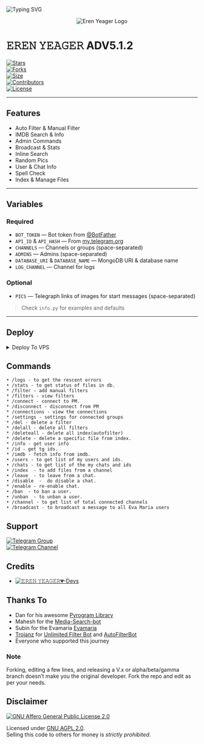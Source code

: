 ![Typing SVG](https://readme-typing-svg.herokuapp.com/?lines=WELCOME+TO+MY+DOMAIN!;MY+NAME+IS+EREN+YEAGER;I'M+A+POWERFUL+MOVIE+USERBOT;WITH+ULTRA+FEATURES!)

<p align="center">
  <img src="https://telegra.ph/file/7226c9d57dc698158bab2.jpg" alt="Eren Yeager Logo">
</p>

# 𝙴𝚁𝙴𝙽 𝚈𝙴𝙰𝙶𝙴𝚁 ADV5.1.2

[![Stars](https://img.shields.io/github/stars/LordSA/movie-world?style=flat-square&color=yellow)](https://github.com/LordSA/movie-world/stargazers)  
[![Forks](https://img.shields.io/github/forks/LordSA/movie-world?style=flat-square&color=orange)](https://github.com/LordSA/movie-world/fork)  
[![Size](https://img.shields.io/github/repo-size/LordSA/movie-world?style=flat-square&color=green)](https://github.com/LordSA/movie-world/)  
[![Contributors](https://img.shields.io/github/contributors/LordSA/movie-world?style=flat-square&color=green)](https://github.com/LordSA/movie-world/graphs/contributors)  
[![License](https://img.shields.io/badge/License-AGPL-blue)](https://github.com/LordSA/movie-world/blob/main/LICENSE)

---

## Features
- Auto Filter & Manual Filter  
- IMDB Search & Info  
- Admin Commands  
- Broadcast & Stats  
- Inline Search  
- Random Pics  
- User & Chat Info  
- Spell Check  
- Index & Manage Files  

---

## Variables
### Required
- `BOT_TOKEN` — Bot token from [@BotFather](https://telegram.dog/BotFather)  
- `API_ID` & `API_HASH` — From [my.telegram.org](https://my.telegram.org/apps)  
- `CHANNELS` — Channels or groups (space-separated)  
- `ADMINS` — Admins (space-separated)  
- `DATABASE_URI` & `DATABASE_NAME` — MongoDB URI & database name  
- `LOG_CHANNEL` — Channel for logs  

### Optional
- `PICS` — Telegraph links of images for start messages (space-separated)  
> Check `info.py` for examples and defaults

---
## Deploy

<details><summary>Deploy To VPS</summary>
  
```bash
git clone https://github.com/LordSA/movie-world.git
# Install Packages
pip3 install U -r requirements.txt
Edit info.py with variables as given below then run bot
python3 bot.py
````

</details>


## Commands
```
• /logs - to get the rescent errors
• /stats - to get status of files in db.
* /filter - add manual filters
* /filters - view filters
* /connect - connect to PM.
* /disconnect - disconnect from PM
* /connections - view the connections
* /settings - settings for connected groups
* /del - delete a filter
* /delall - delete all filters
* /deleteall - delete all index(autofilter)
* /delete - delete a specific file from index.
* /info - get user info
* /id - get tg ids.
* /imdb - fetch info from imdb.
• /users - to get list of my users and ids.
• /chats - to get list of the my chats and ids 
• /index  - to add files from a channel
• /leave  - to leave from a chat.
• /disable  -  do disable a chat.
* /enable - re-enable chat.
• /ban  - to ban a user.
• /unban  - to unban a user.
• /channel - to get list of total connected channels
• /broadcast - to broadcast a message to all Eva Maria users
```
## Support
[![Telegram Group](https://img.shields.io/badge/Telegram-Group-30302f?style=flat&logo=telegram)](https://telegram.dog/EvaMariaSupport)  
[![Telegram Channel](https://img.shields.io/badge/Telegram-Channel-30302f?style=flat&logo=telegram)](https://telegram.dog/mwpro11)

## Credits 
* [![𝙴𝚁𝙴𝙽 𝚈𝙴𝙰𝙶𝙴𝚁💔-Devs](https://img.shields.io/static/v1?label=MovieWorld&message=devs&color=critical)](https://telegram.dog/MovieWorldDevs)

## Thanks To 
- Dan for his awesome [Pyrogram Library](https://github.com/pyrogram/pyrogram)
- Mahesh for the [Media-Search-bot](https://github.com/Mahesh0253/Media-Search-bot)
- Subin for the Evamaria [Evamaria](https://github.com/EvamariaTG/Evamaria)
- [Trojanz](https://github.com/trojanzhex) for [Unlimited Filter Bot](https://github.com/TroJanzHEX/Unlimited-Filter-Bot) and [AutoFilterBot](https://github.com/trojanzhex/auto-filter-bot)
- Everyone who supported this journey

### Note
Forking, editing a few lines, and releasing a V.x or alpha/beta/gamma branch doesn’t make you the original developer. Fork the repo and edit as per your needs.

## Disclaimer
[![GNU Affero General Public License 2.0](https://www.gnu.org/graphics/agplv3-155x51.png)](https://www.gnu.org/licenses/agpl-3.0.en.html#header)  

Licensed under [GNU AGPL 2.0](https://github.com/EvamariaTG/evamaria/blob/master/LICENSE).  
Selling this code to others for money is *strictly prohibited*.


